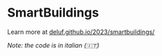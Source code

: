 # SmartBuildings

Learn more at [deluf.github.io/2023/smartbuildings/](https://deluf.github.io/2023/smartbuildings/)

*Note: the code is in italian (🇮🇹)*
